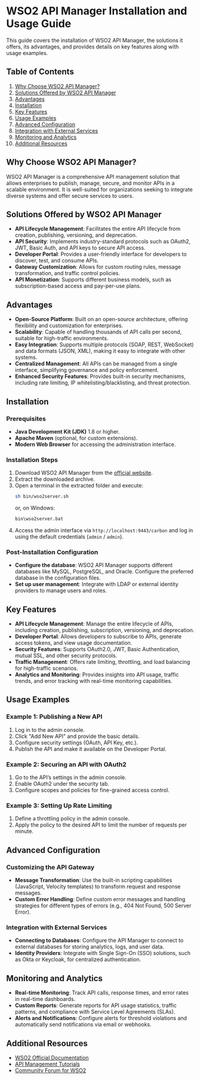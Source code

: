 
# WSO2 API Manager Installation and Usage Guide

This guide covers the installation of WSO2 API Manager, the solutions it offers, its advantages, and provides details on key features along with usage examples.

## Table of Contents
1. [Why Choose WSO2 API Manager?](#why-choose-wso2-api-manager)
2. [Solutions Offered by WSO2 API Manager](#solutions-offered-by-wso2-api-manager)
3. [Advantages](#advantages)
4. [Installation](#installation)
5. [Key Features](#key-features)
6. [Usage Examples](#usage-examples)
7. [Advanced Configuration](#advanced-configuration)
8. [Integration with External Services](#integration-with-external-services)
9. [Monitoring and Analytics](#monitoring-and-analytics)
10. [Additional Resources](#additional-resources)

## Why Choose WSO2 API Manager?
WSO2 API Manager is a comprehensive API management solution that allows enterprises to publish, manage, secure, and monitor APIs in a scalable environment. It is well-suited for organizations seeking to integrate diverse systems and offer secure services to users.

## Solutions Offered by WSO2 API Manager
- **API Lifecycle Management**: Facilitates the entire API lifecycle from creation, publishing, versioning, and deprecation.
- **API Security**: Implements industry-standard protocols such as OAuth2, JWT, Basic Auth, and API keys to secure API access.
- **Developer Portal**: Provides a user-friendly interface for developers to discover, test, and consume APIs.
- **Gateway Customization**: Allows for custom routing rules, message transformation, and traffic control policies.
- **API Monetization**: Supports different business models, such as subscription-based access and pay-per-use plans.

## Advantages
- **Open-Source Platform**: Built on an open-source architecture, offering flexibility and customization for enterprises.
- **Scalability**: Capable of handling thousands of API calls per second, suitable for high-traffic environments.
- **Easy Integration**: Supports multiple protocols (SOAP, REST, WebSocket) and data formats (JSON, XML), making it easy to integrate with other systems.
- **Centralized Management**: All APIs can be managed from a single interface, simplifying governance and policy enforcement.
- **Enhanced Security Features**: Provides built-in security mechanisms, including rate limiting, IP whitelisting/blacklisting, and threat protection.

## Installation
### Prerequisites
- **Java Development Kit (JDK)** 1.8 or higher.
- **Apache Maven** (optional, for custom extensions).
- **Modern Web Browser** for accessing the administration interface.

### Installation Steps
1. Download WSO2 API Manager from the [official website](https://wso2.com/api-management/).
2. Extract the downloaded archive.
3. Open a terminal in the extracted folder and execute:
   ```bash
   sh bin/wso2server.sh
   ```
   or, on Windows:
   ```bash
   bin\wso2server.bat
   ```
4. Access the admin interface via `http://localhost:9443/carbon` and log in using the default credentials (`admin` / `admin`).

### Post-Installation Configuration
- **Configure the database**: WSO2 API Manager supports different databases like MySQL, PostgreSQL, and Oracle. Configure the preferred database in the configuration files.
- **Set up user management**: Integrate with LDAP or external identity providers to manage users and roles.

## Key Features
- **API Lifecycle Management**: Manage the entire lifecycle of APIs, including creation, publishing, subscription, versioning, and deprecation.
- **Developer Portal**: Allows developers to subscribe to APIs, generate access tokens, and view usage documentation.
- **Security Features**: Supports OAuth2.0, JWT, Basic Authentication, mutual SSL, and other security protocols.
- **Traffic Management**: Offers rate limiting, throttling, and load balancing for high-traffic scenarios.
- **Analytics and Monitoring**: Provides insights into API usage, traffic trends, and error tracking with real-time monitoring capabilities.

## Usage Examples
### Example 1: Publishing a New API
1. Log in to the admin console.
2. Click "Add New API" and provide the basic details.
3. Configure security settings (OAuth, API Key, etc.).
4. Publish the API and make it available on the Developer Portal.

### Example 2: Securing an API with OAuth2
1. Go to the API’s settings in the admin console.
2. Enable OAuth2 under the security tab.
3. Configure scopes and policies for fine-grained access control.

### Example 3: Setting Up Rate Limiting
1. Define a throttling policy in the admin console.
2. Apply the policy to the desired API to limit the number of requests per minute.

## Advanced Configuration
### Customizing the API Gateway
- **Message Transformation**: Use the built-in scripting capabilities (JavaScript, Velocity templates) to transform request and response messages.
- **Custom Error Handling**: Define custom error messages and handling strategies for different types of errors (e.g., 404 Not Found, 500 Server Error).

### Integration with External Services
- **Connecting to Databases**: Configure the API Manager to connect to external databases for storing analytics, logs, and user data.
- **Identity Providers**: Integrate with Single Sign-On (SSO) solutions, such as Okta or Keycloak, for centralized authentication.

## Monitoring and Analytics
- **Real-time Monitoring**: Track API calls, response times, and error rates in real-time dashboards.
- **Custom Reports**: Generate reports for API usage statistics, traffic patterns, and compliance with Service Level Agreements (SLAs).
- **Alerts and Notifications**: Configure alerts for threshold violations and automatically send notifications via email or webhooks.

## Additional Resources
- [WSO2 Official Documentation](https://apim.docs.wso2.com/)
- [API Management Tutorials](https://wso2.com/library/)
- [Community Forum for WSO2](https://wso2.org/forum/)


